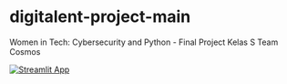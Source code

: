 # digitalent-project-main
Women in Tech: Cybersecurity and Python - Final Project Kelas S Team Cosmos

[![Streamlit App](https://static.streamlit.io/badges/streamlit_badge_black_white.svg)](https://13xy-digitalent-project-main-digitalent-qswqch.streamlitapp.com/)

